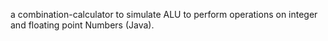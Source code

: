 a combination-calculator to simulate ALU to perform operations on integer and floating point Numbers (Java).